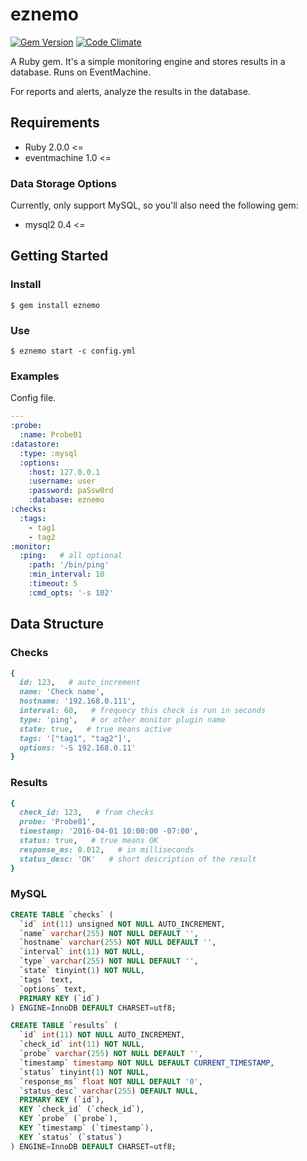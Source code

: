 # eznemo

[![Gem Version](https://badge.fury.io/rb/eznemo.svg)](https://badge.fury.io/rb/eznemo) [![Code Climate](https://codeclimate.com/github/kenjij/eznemo/badges/gpa.svg)](https://codeclimate.com/github/kenjij/eznemo)

A Ruby gem. It's a simple monitoring engine and stores results in a database. Runs on EventMachine.

For reports and alerts, analyze the results in the database.

## Requirements

- Ruby 2.0.0 <=
- eventmachine 1.0 <=

### Data Storage Options

Currently, only support MySQL, so you'll also need the following gem:

- mysql2 0.4 <=

## Getting Started

### Install

```
$ gem install eznemo
```

### Use

```
$ eznemo start -c config.yml
```

### Examples

Config file.

```yaml
---
:probe:
  :name: Probe01
:datastore:
  :type: :mysql
  :options:
    :host: 127.0.0.1
    :username: user
    :password: paSsw0rd
    :database: eznemo
:checks:
  :tags:
    - tag1
    - tag2
:monitor:
  :ping:   # all optional
    :path: '/bin/ping'
    :min_interval: 10
    :timeout: 5
    :cmd_opts: '-s 102'
```

## Data Structure

### Checks

```ruby
{
  id: 123,   # auto_increment
  name: 'Check name',
  hostname: '192.168.0.111',
  interval: 60,   # frequecy this check is run in seconds
  type: 'ping',   # or other monitor plugin name
  state: true,   # true means active
  tags: '["tag1", "tag2"]',
  options: '-S 192.168.0.11'
}
```

### Results

```ruby
{
  check_id: 123,   # from checks
  probe: 'Probe01',
  timestamp: '2016-04-01 10:00:00 -07:00',
  status: true,   # true means OK
  response_ms: 0.012,   # in milliseconds
  status_desc: 'OK'   # short description of the result
}
```

### MySQL

```sql
CREATE TABLE `checks` (
  `id` int(11) unsigned NOT NULL AUTO_INCREMENT,
  `name` varchar(255) NOT NULL DEFAULT '',
  `hostname` varchar(255) NOT NULL DEFAULT '',
  `interval` int(11) NOT NULL,
  `type` varchar(255) NOT NULL DEFAULT '',
  `state` tinyint(1) NOT NULL,
  `tags` text,
  `options` text,
  PRIMARY KEY (`id`)
) ENGINE=InnoDB DEFAULT CHARSET=utf8;

CREATE TABLE `results` (
  `id` int(11) NOT NULL AUTO_INCREMENT,
  `check_id` int(11) NOT NULL,
  `probe` varchar(255) NOT NULL DEFAULT '',
  `timestamp` timestamp NOT NULL DEFAULT CURRENT_TIMESTAMP,
  `status` tinyint(1) NOT NULL,
  `response_ms` float NOT NULL DEFAULT '0',
  `status_desc` varchar(255) DEFAULT NULL,
  PRIMARY KEY (`id`),
  KEY `check_id` (`check_id`),
  KEY `probe` (`probe`),
  KEY `timestamp` (`timestamp`),
  KEY `status` (`status`)
) ENGINE=InnoDB DEFAULT CHARSET=utf8;
```